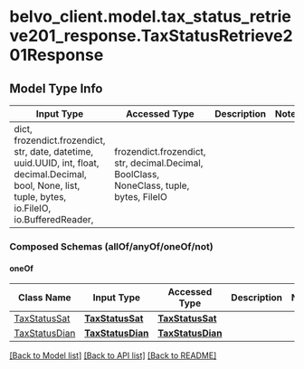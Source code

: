 # belvo_client.model.tax_status_retrieve201_response.TaxStatusRetrieve201Response

## Model Type Info
Input Type | Accessed Type | Description | Notes
------------ | ------------- | ------------- | -------------
dict, frozendict.frozendict, str, date, datetime, uuid.UUID, int, float, decimal.Decimal, bool, None, list, tuple, bytes, io.FileIO, io.BufferedReader,  | frozendict.frozendict, str, decimal.Decimal, BoolClass, NoneClass, tuple, bytes, FileIO |  | 

### Composed Schemas (allOf/anyOf/oneOf/not)
#### oneOf
Class Name | Input Type | Accessed Type | Description | Notes
------------- | ------------- | ------------- | ------------- | -------------
[TaxStatusSat](TaxStatusSat.md) | [**TaxStatusSat**](TaxStatusSat.md) | [**TaxStatusSat**](TaxStatusSat.md) |  | 
[TaxStatusDian](TaxStatusDian.md) | [**TaxStatusDian**](TaxStatusDian.md) | [**TaxStatusDian**](TaxStatusDian.md) |  | 

[[Back to Model list]](../../README.md#documentation-for-models) [[Back to API list]](../../README.md#documentation-for-api-endpoints) [[Back to README]](../../README.md)

